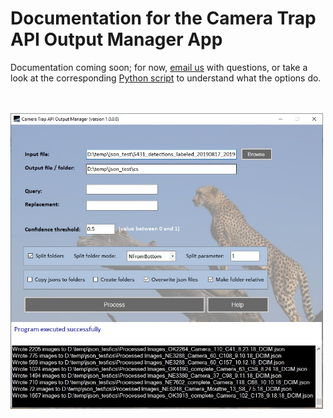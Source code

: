 # Documentation for the Camera Trap API Output Manager App

Documentation coming soon; for now, <a href="mailto:cameratraps@microsoft.com">email us</a> with questions, or take a look at the corresponding <a href="https://github.com/microsoft/CameraTraps/blob/master/api/batch_processing/postprocessing/subset_json_detector_output.py">Python script</a> to understand what the options do.

<br/><br/>
<img src="CameraTrapJsonManagerApp.jpg" width=500>
